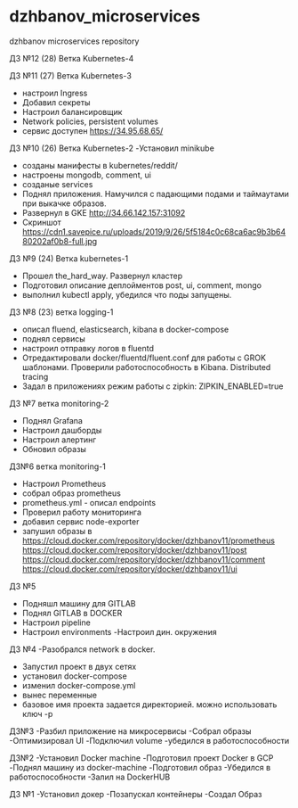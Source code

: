 # dzhbanov_microservices
dzhbanov microservices repository

ДЗ №12 (28)
Ветка Kubernetes-4

ДЗ №11 (27)
Ветка Kubernetes-3
- настроил Ingress
- Добавил секреты
- Настроил балансировщик
- Network policies, persistent volumes
-  сервис доступен https://34.95.68.65/

ДЗ №10 (26)
Ветка Kubernetes-2
-Установил minikube
- созданы манифесты в kubernetes/reddit/
- настроены mongodb, comment, ui
- созданые services
- Поднял приложения. Намучился с падающими подами и таймаутами при выкачке образов. 
- Развернул в GKE http://34.66.142.157:31092
- Скриншот https://cdn1.savepice.ru/uploads/2019/9/26/5f5184c0c68ca6ac9b3b6480202af0b8-full.jpg



ДЗ №9 (24)
Ветка kubernetes-1
- Прошел the_hard_way. Развернул кластер
- Подготовил описание деплойментов post, ui, comment, mongo
- выполнил kubectl apply, убедился что поды запущены.



ДЗ №8 (23)
ветка logging-1
- описал fluend, elasticsearch, kibana в docker-compose
- поднял сервисы
- настроил отправку логов в fluentd
- Отредактировали docker/fluentd/fluent.conf для работы с GROK шаблонами. Проверили работоспособность в Kibana. Distributed tracing
- Задал в приложениях режим работы с zipkin: ZIPKIN_ENABLED=true

ДЗ №7
ветка monitoring-2
- Поднял Grafana
- Настроил дашборды
- Настроил алертинг
- Обновил образы


ДЗ№6 
ветка monitoring-1
- Настроил Prometheus
- собрал образ prometheus
- prometheus.yml - описал endpoints
- Проверил работу мониторинга
- добавил сервис node-exporter
- запушил образы в
https://cloud.docker.com/repository/docker/dzhbanov11/prometheus
https://cloud.docker.com/repository/docker/dzhbanov11/post
https://cloud.docker.com/repository/docker/dzhbanov11/comment
https://cloud.docker.com/repository/docker/dzhbanov11/ui
 

ДЗ №5
- Подняшл машину для GITLAB
- Поднял GITLAB в DOCKER
- Настроил pipeline
- Настроил environments
-Настроил дин. окружения



ДЗ №4
-Разобрался  network в docker.
- Запустил проект в двух сетях
- установил docker-compose
- изменил docker-compose.yml 
- вынес переменные
- базовое имя проекта задается директорией. можно использовать ключ -p


ДЗ№3
-Разбил приложение на микросервисы
-Собрал образы
-Оптимизировал UI
-Подключил volume
-убедился в работоспособности

ДЗ№2 
-Установил Docker machine
-Подготовил проект Docker в GCP
-Поднял машину из docker-machine
-Подготовил образ
-Убедился в работоспособности
-Залил на DockerHUB


ДЗ №1 
-Установил докер
-Позапускал контейнеры
-Создал Образ
